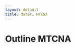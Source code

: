 ```yaml
---
layout: default
title: Materi MTCNA
---
```


<div class="post">
	<h1 class="pageTitle">Outline MTCNA</h1>
	<img src="{{ '/assets/img/mtcna-outline.jpg' | prepend: site.baseurl }}" alt=""> 
</div>

